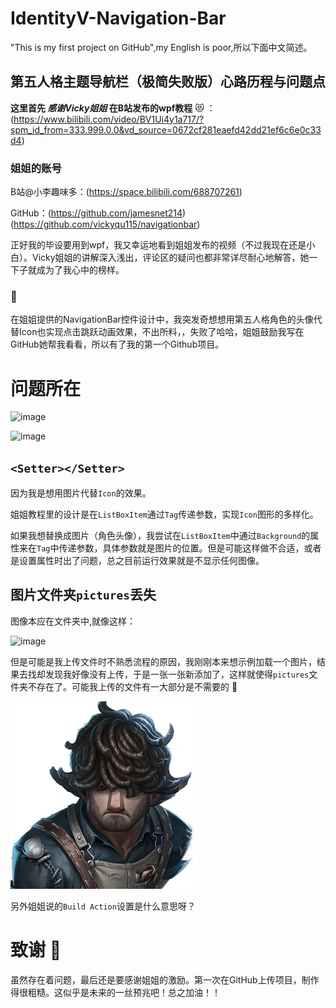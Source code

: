 # IdentityV-Navigation-Bar
"This is my first project on GitHub",my English is poor,所以下面中文简述。
## 第五人格主题导航栏（极简失败版）心路历程与问题点
**这里首先 *感谢Vicky姐姐* 在B站发布的wpf教程** :heart_eyes_cat: ：(https://www.bilibili.com/video/BV1Ui4y1a717/?spm_id_from=333.999.0.0&vd_source=0672cf281eaefd42dd21ef6c6e0c33d4)
### 姐姐的账号
B站@小李趣味多：(https://space.bilibili.com/688707261)

GitHub：(https://github.com/jamesnet214)
(https://github.com/vickyqu115/navigationbar)

正好我的毕设要用到wpf，我又幸运地看到姐姐发布的视频（不过我现在还是小白）。Vicky姐姐的讲解深入浅出，评论区的疑问也都非常详尽耐心地解答，她一下子就成为了我心中的榜样。
### 	:smiling_face_with_three_hearts: 
在姐姐提供的NavigationBar控件设计中，我突发奇想想用第五人格角色的头像代替Icon也实现点击跳跃动画效果，不出所料，，失败了哈哈，姐姐鼓励我写在GitHub她帮我看看，所以有了我的第一个Github项目。
# 问题所在
![image](https://github.com/froyoame/IdentityV-Navigation-Bar/assets/119313191/4dd3408b-5903-47e8-bbb9-d06a436e913c)

![image](https://github.com/froyoame/IdentityV-Navigation-Bar/assets/119313191/b4b39c93-9e0b-4f54-84d2-042716922d6a)
## `<Setter></Setter>`
因为我是想用图片代替`Icon`的效果。

姐姐教程里的设计是在`ListBoxItem`通过`Tag`传递参数，实现`Icon`图形的多样化。

如果我想替换成图片（角色头像），我尝试在`ListBoxItem`中通过`Background`的属性来在`Tag`中传递参数，具体参数就是图片的位置。但是可能这样做不合适，或者是设置属性时出了问题，总之目前运行效果就是不显示任何图像。

## 图片文件夹`pictures`丢失
图像本应在文件夹中,就像这样：

![image](https://github.com/froyoame/IdentityV-Navigation-Bar/assets/119313191/3b6c39b6-4309-423c-a733-2a9ca18f5154)

但是可能是我上传文件时不熟悉流程的原因，我刚刚本来想示例加载一个图片，结果去找却发现我好像没有上传，于是一张一张新添加了，这样就使得`pictures`文件夹不存在了。可能我上传的文件有一大部分是不需要的	 :rofl: 

![image](DemoApp/Aeroplanist.png)

另外姐姐说的`Build Action`设置是什么意思呀？
# 致谢	 :bouquet: 
虽然存在着问题，最后还是要感谢姐姐的激励。第一次在GitHub上传项目，制作得很粗糙。这似乎是未来的一丝预兆吧！总之加油！！
